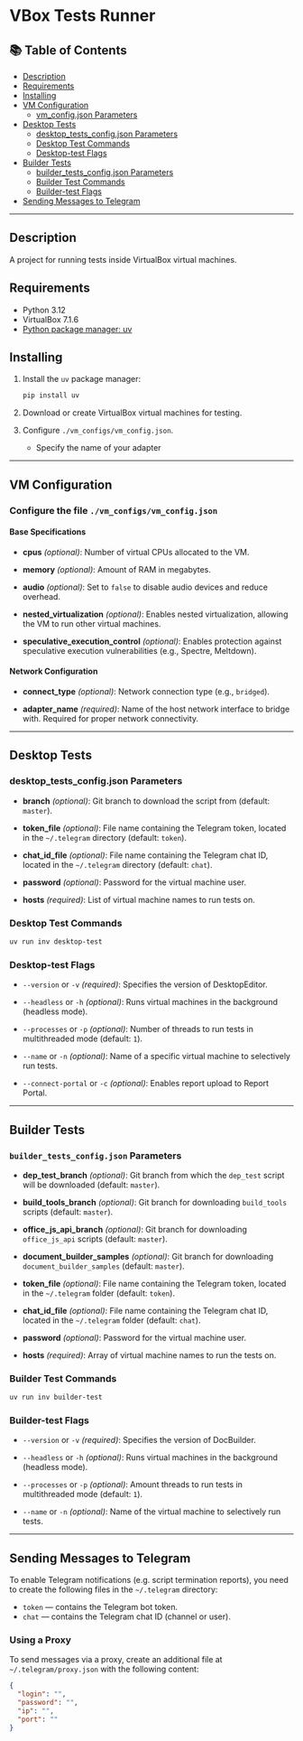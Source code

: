 # VBox Tests Runner

## 📚 Table of Contents

* [Description](#description)
* [Requirements](#requirements)
* [Installing](#installing)
* [VM Configuration](#vm-configuration)
  * [vm\_config.json Parameters](#vm_configjson-parameters)
* [Desktop Tests](#desktop-tests)
  * [desktop\_tests\_config.json Parameters](#desktop_tests_configjson-parameters)
  * [Desktop Test Commands](#desktop-test-commands)
  * [Desktop-test Flags](#desktop-test-flags)
* [Builder Tests](#builder-tests)
  * [builder\_tests\_config.json Parameters](#builder_tests_configjson-parameters)
  * [Builder Test Commands](#builder-test-commands)
  * [Builder-test Flags](#builder-test-flags)
* [Sending Messages to Telegram](#sending-messages-to-telegram)

---

## Description

A project for running tests inside VirtualBox virtual machines.

## Requirements

* Python 3.12
* VirtualBox 7.1.6
* [Python package manager: uv](https://docs.astral.sh/uv/)

## Installing

1. Install the `uv` package manager:

   ```bash
   pip install uv
   ```

2. Download or create VirtualBox virtual machines for testing.

3. Configure `./vm_configs/vm_config.json`.
   * Specify the name of your adapter

---

## VM Configuration

### Configure the file `./vm_configs/vm_config.json`

#### Base Specifications

* **cpus** *(optional)*:
Number of virtual CPUs allocated to the VM.

* **memory** *(optional)*:
Amount of RAM in megabytes.

* **audio** *(optional)*:
Set to `false` to disable audio devices and reduce overhead.

* **nested_virtualization** *(optional)*:
Enables nested virtualization, allowing the VM to run other virtual machines.

* **speculative_execution_control** *(optional)*:
Enables protection against speculative execution
vulnerabilities (e.g., Spectre, Meltdown).

#### Network Configuration

* **connect_type** *(optional)*:
Network connection type (e.g., `bridged`).

* **adapter_name** *(required)*:
Name of the host network interface to
bridge with. Required for proper network connectivity.

---

## Desktop Tests

### desktop\_tests\_config.json Parameters

* **branch** *(optional)*:
Git branch to download the script from (default: `master`).

* **token_file** *(optional)*:
File name containing the Telegram token,
located in the `~/.telegram` directory (default: `token`).

* **chat_id_file** *(optional)*:
File name containing the Telegram chat ID,
located in the `~/.telegram` directory (default: `chat`).

* **password** *(optional)*:
Password for the virtual machine user.

* **hosts** *(required)*:
List of virtual machine names to run tests on.

### Desktop Test Commands

```bash
uv run inv desktop-test
```

### Desktop-test Flags

* `--version` or `-v` *(required)*:
Specifies the version of DesktopEditor.

* `--headless` or `-h` *(optional)*:
Runs virtual machines in the background (headless mode).

* `--processes` or `-p` *(optional)*:
Number of threads to run tests in multithreaded mode (default: `1`).

* `--name` or `-n` *(optional)*:
Name of a specific virtual machine to selectively run tests.

* `--connect-portal` or `-c` *(optional)*:
Enables report upload to Report Portal.

---

## Builder Tests

### `builder_tests_config.json` Parameters

* **dep_test_branch** *(optional)*:
Git branch from which the `dep_test`
script will be downloaded (default: `master`).

* **build_tools_branch** *(optional)*:
Git branch for downloading `build_tools` scripts (default: `master`).

* **office_js_api_branch** *(optional)*:
Git branch for downloading `office_js_api` scripts (default: `master`).

* **document_builder_samples** *(optional)*:
Git branch for downloading `document_builder_samples` (default: `master`).

* **token_file** *(optional)*:
File name containing the Telegram token,
located in the `~/.telegram` folder (default: `token`).

* **chat_id_file** *(optional)*:
File name containing the Telegram chat ID,
located in the `~/.telegram` folder (default: `chat`).

* **password** *(optional)*:
Password for the virtual machine user.

* **hosts** *(required)*:
Array of virtual machine names to run the tests on.

### Builder Test Commands

```bash
uv run inv builder-test
```

### Builder-test Flags

* `--version` or `-v` *(required)*:
Specifies the version of DocBuilder.

* `--headless` or `-h` *(optional)*:
Runs virtual machines in the background (headless mode).

* `--processes` or `-p` *(optional)*:
Amount threads to run tests in multithreaded mode (default: `1`).

* `--name` or `-n` *(optional)*:
Name of the virtual machine to selectively run tests.

---

## Sending Messages to Telegram

To enable Telegram notifications (e.g. script termination reports),
you need to create the following files in the `~/.telegram` directory:

* `token` — contains the Telegram bot token.
* `chat` — contains the Telegram chat ID (channel or user).

### Using a Proxy

To send messages via a proxy, create an additional file at
`~/.telegram/proxy.json` with the following content:

```json
{
  "login": "",
  "password": "",
  "ip": "",
  "port": ""
}
```
